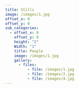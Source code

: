 ```yaml
---
title: Stills
image: /images/1.jpg
offset_x: 0
offset_y: 0
sub_categories:
  - offset_x: 0
    offset_y: 0
    height: "2"
    Width: "1"
    title: People
    image: /images/1.jpg
    gallery:
      - files:
          - file: /images/1.jpg
          - file: /images/2.jpg
          - file: /images/4.jpg
---
```

